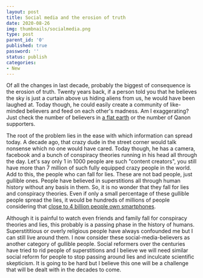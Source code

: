 ```yaml
---
layout: post
title: Social media and the erosion of truth
date: 2020-08-26
img: thumbnails/socialmedia.png
type: post
parent_id: '0'
published: true
password: ''
status: publish
categories:
- New
---
```


Of all the changes in last decade, probably the biggest of consequence is the erosion of truth. Twenty years back, if a person told you that he believes the sky is just a curtain above us hiding aliens from us, he would have been laughed at. Today though, he could easily create a community of like-minded believers and feed on each other's madness. Am I exaggerating? Just check the number of believers in [a flat earth](https://en.wikipedia.org/wiki/Modern_flat_Earth_societies) or the number of Qanon supporters.

The root of the problem lies in the ease with which information can spread today. A decade ago, that crazy dude in the street corner would talk nonsense which no one would have cared. Today though, he has a camera, facebook and a bunch of conspiracy theories running in his head all through the day. Let's say only 1 in 1000 people are such "content creators", you still have more than 7 million of such fully equipped crazy people in the world. Add to this, the people who can fall for lies. These are not bad people, just gullible ones. People have believed in superstitions all through human history without any basis in them. So, it is no wonder that they fall for lies and conspiracy theories. Even if only a small percentage of these gullible people spread the lies, it would be hundreds of millions of people considering that [close to 4 billion people own smartphones](https://www.statista.com/statistics/330695/number-of-smartphone-users-worldwide/).

Although it is painful to watch even friends and family fall for conspiracy theories and lies, this probably is a passing phase in the history of humans. Superstititious or overly religious people have always confounded me but I can still live around them. I now consider these social-media-believers as another category of gullible people. Social reformers over the centuries have tried to rid people of superstitions and I believe we will need similar social reform for people to stop passing around lies and inculcate scientific skepticism. It is going to be hard but I believe this one will be a challenge that will be dealt with in the decades to come.

